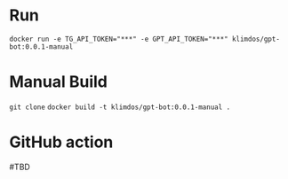 
# Run

```
docker run -e TG_API_TOKEN="***" -e GPT_API_TOKEN="***" klimdos/gpt-bot:0.0.1-manual
```

# Manual Build

`git clone`
`docker build -t klimdos/gpt-bot:0.0.1-manual . `

# GitHub action
#TBD
